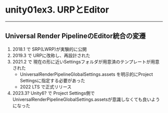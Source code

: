 # unity01ex3. URPとEditor
________________________________________
## Universal Render PipelineのEditor統合の変遷

1. 2018.1 で SRP(LWRP)が実験的に公開
2. 2019.3 で URPに改称し、再設計された
3. 2021.2 で 現在の形に近いSettingsフォルダが用意済のテンプレートが用意された
    - UniversalRenderPipelineGlobalSettings.assets を明示的にProject Settingsに指定する必要があった
    - 2022 LTS で正式リリース
4. 2023.3? Unity6? で Project Settings側でUniversalRenderPipelineGlobalSettings.assetsが意識しなくても良いようになった